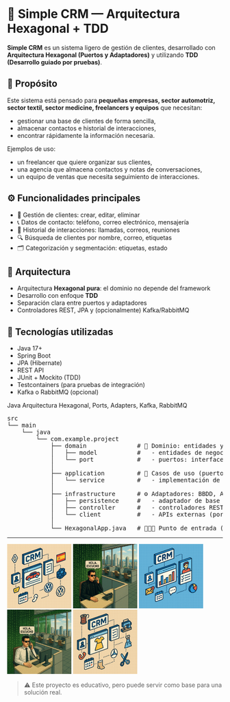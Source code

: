 # 🧠 Simple CRM — Arquitectura Hexagonal + TDD

**Simple CRM** es un sistema ligero de gestión de clientes, desarrollado con **Arquitectura Hexagonal (Puertos y Adaptadores)** y utilizando **TDD (Desarrollo guiado por pruebas)**.

## 🎯 Propósito

Este sistema está pensado para **pequeñas empresas, sector automotriz, sector textil, sector medicine, freelancers y equipos** que necesitan:
- gestionar una base de clientes de forma sencilla,
- almacenar contactos e historial de interacciones,
- encontrar rápidamente la información necesaria.

Ejemplos de uso:
- un freelancer que quiere organizar sus clientes,
- una agencia que almacena contactos y notas de conversaciones,
- un equipo de ventas que necesita seguimiento de interacciones.

## ⚙️ Funcionalidades principales

- 👤 Gestión de clientes: crear, editar, eliminar
- 📞 Datos de contacto: teléfono, correo electrónico, mensajería
- 📝 Historial de interacciones: llamadas, correos, reuniones
- 🔍 Búsqueda de clientes por nombre, correo, etiquetas
- 🗂️ Categorización y segmentación: etiquetas, estado

## 🧱 Arquitectura

- Arquitectura **Hexagonal pura**: el dominio no depende del framework
- Desarrollo con enfoque **TDD**
- Separación clara entre puertos y adaptadores
- Controladores REST, JPA y (opcionalmente) Kafka/RabbitMQ

## 🧪 Tecnologías utilizadas

- Java 17+
- Spring Boot
- JPA (Hibernate)
- REST API
- JUnit + Mockito (TDD)
- Testcontainers (para pruebas de integración)
- Kafka o RabbitMQ (opcional)

Java Arquitectura Hexagonal, Ports, Adapters, Kafka, RabbitMQ
<pre>
src
└── main
    └── java
        └── com.example.project
            ├── domain              # 🧠 Dominio: entidades y puertos (interfaces)
            │   ├── model           #   - entidades de negocio (Entity/ValueObject)
            │   └── port            #   - puertos: interfaces de entrada/salida
            │
            ├── application         # 📘 Casos de uso (puertos de entrada + servicios)
            │   └── service         #   - implementación de la lógica de negocio
            │
            ├── infrastructure      # ⚙️ Adaptadores: BBDD, API, REST, Kafka, etc.
            │   ├── persistence     #   - adaptador de base de datos (JPA, JDBC, etc.)
            │   ├── controller      #   - controladores REST (adaptadores de entrada)
            │   └── client          #   - APIs externas (por ejemplo, clientes REST)
            │
            └── HexagonalApp.java   # 🚀🇪🇸 Punto de entrada (Spring Boot)
</pre>
---

<img src="./src/main/resources/images/22.png" width="150" />
<img src="./src/main/resources/images/call-neo.png" width="150" />
<img src="./src/main/resources/images/11.png" width="150" />
<img src="./src/main/resources/images/call-neo2.png" width="150" />
<img src="./src/main/resources/images/33.png" width="150" />

> ⚠️ Este proyecto es educativo, pero puede servir como base para una solución real.


